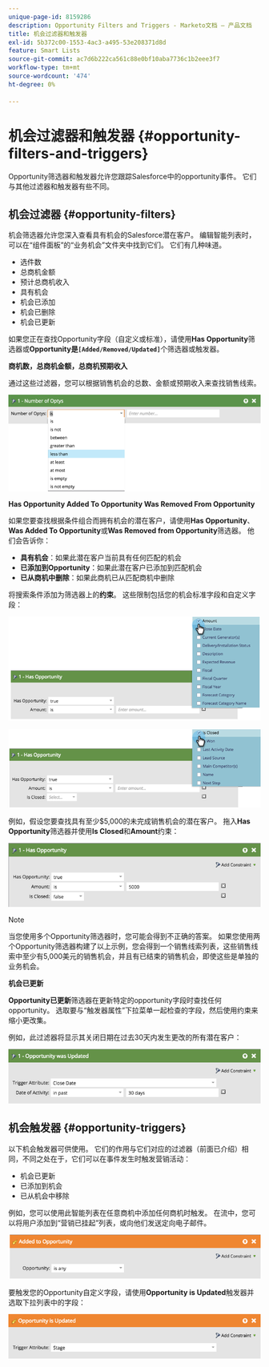 ```yaml
---
unique-page-id: 8159286
description: Opportunity Filters and Triggers - Marketo文档 — 产品文档
title: 机会过滤器和触发器
exl-id: 5b372c00-1553-4ac3-a495-53e208371d8d
feature: Smart Lists
source-git-commit: ac7d6b222ca561c88e0bf10aba7736c1b2eee3f7
workflow-type: tm+mt
source-wordcount: '474'
ht-degree: 0%

---
```


# 机会过滤器和触发器 {#opportunity-filters-and-triggers}

Opportunity筛选器和触发器允许您跟踪Salesforce中的opportunity事件。 它们与其他过滤器和触发器有些不同。

## 机会过滤器 {#opportunity-filters}

机会筛选器允许您深入查看具有机会的Salesforce潜在客户。 编辑智能列表时，可以在“组件面板”的“业务机会”文件夹中找到它们。 它们有几种味道。

* 选件数
* 总商机金额
* 预计总商机收入
* 具有机会
* 机会已添加
* 机会已删除
* 机会已更新

如果您正在查找Opportunity字段（自定义或标准），请使用&#x200B;**Has Opportunity**&#x200B;筛选器或&#x200B;**Opportunity是`[Added/Removed/Updated]`**&#x200B;个筛选器或触发器。

**商机数，总商机金额，总商机预期收入**

通过这些过滤器，您可以根据销售机会的总数、金额或预期收入来查找销售线索。

![](assets/opportunity-filters-and-triggers-1.png)

**Has Opportunity Added To Opportunity Was Removed From Opportunity**

如果您要查找根据条件组合而拥有机会的潜在客户，请使用&#x200B;**Has Opportunity**、**Was Added To Opportunity**&#x200B;或&#x200B;**Was Removed from Opportunity**&#x200B;筛选器。 他们会告诉你：

* **具有机会**：如果此潜在客户当前具有任何匹配的机会
* **已添加到Opportunity**：如果此潜在客户已添加到匹配机会
* **已从商机中删除**：如果此商机已从匹配商机中删除

将搜索条件添加为筛选器上的&#x200B;**约束**。 这些限制包括您的机会标准字段和自定义字段：

![](assets/opportunity-filters-and-triggers-2.png)

![](assets/opportunity-filters-and-triggers-3.png)

例如，假设您要查找具有至少$5,000的未完成销售机会的潜在客户。 拖入&#x200B;**Has Opportunity**&#x200B;筛选器并使用&#x200B;**Is Closed**&#x200B;和&#x200B;**Amount**&#x200B;约束：

![](assets/opportunity-filters-and-triggers-4.png)

>[!NOTE]
>
>当您使用多个Opportunity筛选器时，您可能会得到不正确的答案。 如果您使用两个Opportunity筛选器构建了以上示例，您会得到一个销售线索列表，这些销售线索中至少有5,000美元的销售机会，并且有已结束的销售机会，即使这些是单独的业务机会。

**机会已更新**

**Opportunity已更新**&#x200B;筛选器在更新特定的opportunity字段时查找任何opportunity。 选取要与“触发器属性”下拉菜单一起检查的字段，然后使用约束来缩小更改集。

例如，此过滤器将显示其关闭日期在过去30天内发生更改的所有潜在客户：

![](assets/opportunity-filters-and-triggers-5.png)

## 机会触发器 {#opportunity-triggers}

以下机会触发器可供使用。 它们的作用与它们对应的过滤器（前面已介绍）相同，不同之处在于，它们可以在事件发生时触发营销活动：

* 机会已更新
* 已添加到机会
* 已从机会中移除

例如，您可以使用此智能列表在任意商机中添加任何商机时触发。 在流中，您可以将用户添加到“营销已挂起”列表，或向他们发送定向电子邮件。

![](assets/opportunity-filters-and-triggers-6.png)

要触发您的Opportunity自定义字段，请使用&#x200B;**Opportunity is Updated**&#x200B;触发器并选取下拉列表中的字段：

![](assets/opportunity-filters-and-triggers-7.png)
